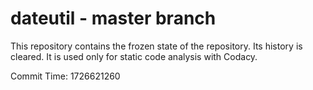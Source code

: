 # dateutil - master branch

This repository contains the frozen state of the repository.
Its history is cleared. It is used only for static code
analysis with Codacy.

Commit Time: 1726621260